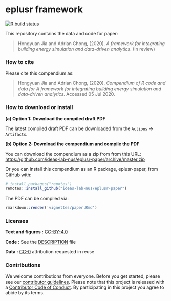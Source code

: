 
<!-- README.md is generated from README.Rmd. Please edit that file -->

# eplusr framework

<!-- badges: start -->

[![R build
status](https://github.com/ideas-lab-nus/eplusr-paper/workflows/build-paper/badge.svg)](https://github.com/ideas-lab-nus/eplusr-paper/actions)
<!-- badges: end -->

This repository contains the data and code for paper:

> Hongyuan Jia and Adrian Chong, (2020). *A framework for integrating
> building energy simulation and data-driven analytics*. (In review)

### How to cite

Please cite this compendium as:

> Hongyuan Jia and Adrian Chong, (2020). *Compendium of R code and data
> for A framework for integrating building energy simulation and
> data-driven analytics*. Accessed 05 Jul 2020.

### How to download or install

**(a) Option 1: Download the compiled draft PDF**

The latest compiled draft PDF can be downloaded from the `Actions` →
`Artifacts`.

**(b) Option 2: Download the compendium and compile the PDF**

You can download the compendium as a zip from from this URL:
<https://github.com/ideas-lab-nus/eplusr-paper/archive/master.zip>

Or you can install this compendium as an R package, eplusr-paper, from
GitHub with:

``` r
# install.packages("remotes")
remotes::install_github("ideas-lab-nus/eplusr-paper")
```

The PDF can be compiled via:

``` r
rmarkdown::render('vignettes/paper.Rmd')
```

### Licenses

**Text and figures :**
[CC-BY-4.0](http://creativecommons.org/licenses/by/4.0/)

**Code :** See the [DESCRIPTION](DESCRIPTION) file

**Data :** [CC-0](http://creativecommons.org/publicdomain/zero/1.0/)
attribution requested in reuse

### Contributions

We welcome contributions from everyone. Before you get started, please
see our [contributor guidelines](.github/CONTRIBUTING.md). Please note
that this project is released with a [Contributor Code of
Conduct](.github/CONDUCT.md). By participating in this project you agree
to abide by its terms.
